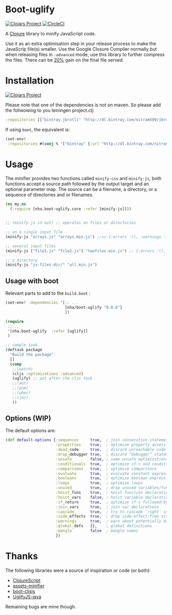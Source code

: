 # Boot-uglify

[![Clojars Project](https://img.shields.io/clojars/v/nha/boot-uglify.svg)](https://clojars.org/nha/boot-uglify)
[![CircleCI](https://circleci.com/gh/nha/boot-uglify.svg?style=shield)](https://circleci.com/gh/nha/boot-uglify.svg?style=shield)

A [Clojure](https://clojure.org/) library to minify JavaScript code.

Use it as an extra optimisation step in your release process to make the JavaScrip file(s) smaller.
Use the Google Closure Compiler normally but when releasing files in `:advanced` mode, use this library to further compress the files. There can be [20%](https://blog.jeaye.com/2016/02/16/clojurescript/) gain on the final file served.


# Installation

[![Clojars Project](http://clojars.org/nha/boot-uglify/latest-version.svg)](http://clojars.org/nha/boot-uglify)

Please note that one of the dependencies is not on maven. So please add the follwowing to you leiningen project.clj:

```clojure
:repositories [["bintray.jbrotli" "http://dl.bintray.com/nitram509/jbrotli"]]
```

If using `boot`, the equivalent is:

```clojure
(set-env!
 :repositories #(conj % '["bintray" {:url "http://dl.bintray.com/nitram509/jbrotli"}]))
```


# Usage

The minifier provides two functions called `minify-css` and `minify-js`, both functions accept a source path followed by the output target and an optional parameter map. The source can be a filename, a directory, or a sequence of directories and or filenames.


```clojure
(ns my.ns
  (:require [nha.boot-uglify.core :refer [minify-js]]))


;; (minify-js in out) ;; operates on files or directories

;; on a single input file
(minify-js "arrays.js" "arrays.min.js") ;;=> {:errors '(), :warnings '(), :sources '("arrays.js"), :target "arrays.min.js", :original-size 153, :compressed-size 47, :original-gzipped-size 109, :gzipped-size 55}

;; several input files
(minify-js ["file1.js" "file2.js"] "twofiles.min.js") ;; {:errors '(), :warnings '(), :sources '("arrays.js" "blocks.js"), :target "twofiles.min.js", :original-size 336, :compressed-size 121, :original-gzipped-size 197, :gzipped-size 114}

;; a directory
(minify-js "js-files-dir/" "all.min.js")


```

## Usage with boot


Relevant parts to add to the `build.boot` :


```clojure
(set-env! :dependencies '[;; ...
                          [nha/boot-uglify "0.0.6"]
                          ])

(require
 ;;...
 '[nha.boot-uglify  :refer [uglify]]
 )

;; sample task
(deftask package
  "Build the package"
  []
  (comp
   ;;(watch)
   (cljs :optimizations :advanced)
   (uglify) ;; put after the cljs task
   ;;(aot)
   ;;(pom)
   ;;(uber)
   ;;(jar)
   ))

```


## Options (WIP)

The default options are:

```clojure
(def default-options {:sequences     true,  ; join consecutive statemets with the “comma operator”
                      :properties    true,  ; optimize property access: a["foo"] → a.foo
                      :dead_code     true,  ; discard unreachable code
                      :drop_debugger true,  ; discard “debugger” statements
                      :unsafe        false, ; some unsafe optimizations
                      :conditionals  true,  ; optimize if-s and conditional expressions
                      :comparisons   true,  ; optimize comparisons
                      :evaluate      true,  ; evaluate constant expressions
                      :booleans      true,  ; optimize boolean expressions
                      :loops         true,  ; optimize loops
                      :unused        true,  ; drop unused variables/functions
                      :hoist_funs    true,  ; hoist function declarations
                      :hoist_vars    false, ; hoist variable declarations
                      :if_return     true,  ; optimize if-s followed by return/continue
                      :join_vars     true,  ; join var declarations
                      :cascade       true,  ; try to cascade `right` into `left` in sequences
                      :side_effects  true,  ; drop side-effect-free statements
                      :warnings      true,  ; warn about potentially dangerous optimizations/code
                      :global_defs   {},    ; global definitions
                      :mangle        false  ; mangle names
                      })
```

# Thanks

The following libraries were a source of inspiration or code (or both):
- [ClojureScript](https://github.com/clojure/clojurescript)
- [assets-minifier](https://github.com/yogthos/asset-minifier)
- [boot-cljsjs](https://github.com/adzerk-oss/boot-cljs)
- [UglifyJS-java](https://github.com/yuanyan/UglifyJS-java)

Remaining bugs are mine though.

